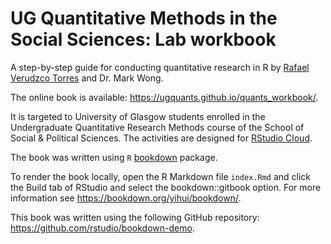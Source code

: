 # UG Quantitative Methods in the Social Sciences: Lab workbook

A step-by-step guide for conducting quantitative research in R by [Rafael Verudzco Torres](https://github.com/rafavdz) and Dr. Mark Wong.

The online book is available: <https://ugquants.github.io/quants_workbook/>.

It is targeted to University of Glasgow students enrolled in the Undergraduate Quantitative Research Methods course of the School of Social & Political Sciences. The activities are designed for [RStudio Cloud](https://rstudio.cloud/).

The book was written using `R` [bookdown](https://github.com/rstudio/bookdown) package. 

To render the book locally, open the R Markdown file `index.Rmd` and click the Build tab of RStudio and select the bookdown::gitbook option. For more information see <https://bookdown.org/yihui/bookdown/>.

This book was written using the following GitHub repository:
<https://github.com/rstudio/bookdown-demo>.
